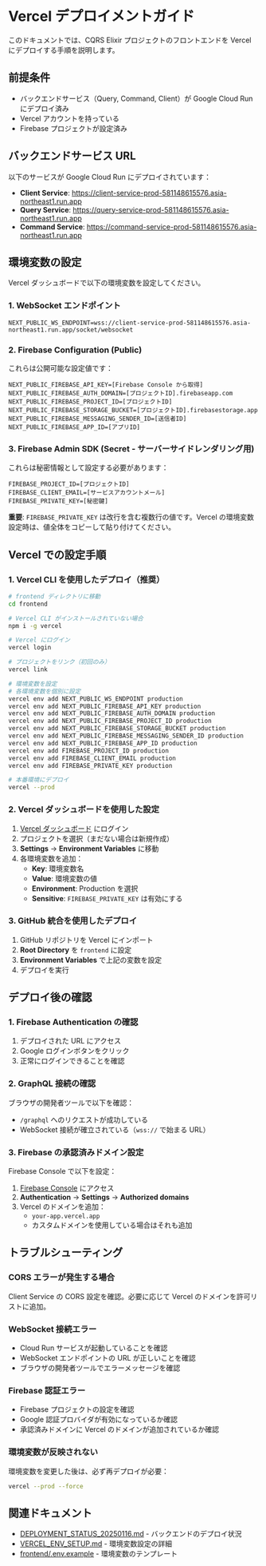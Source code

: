 # Vercel デプロイメントガイド

このドキュメントでは、CQRS Elixir プロジェクトのフロントエンドを Vercel にデプロイする手順を説明します。

## 前提条件

- バックエンドサービス（Query, Command, Client）が Google Cloud Run にデプロイ済み
- Vercel アカウントを持っている
- Firebase プロジェクトが設定済み

## バックエンドサービス URL

以下のサービスが Google Cloud Run にデプロイされています：

- **Client Service**: https://client-service-prod-581148615576.asia-northeast1.run.app
- **Query Service**: https://query-service-prod-581148615576.asia-northeast1.run.app
- **Command Service**: https://command-service-prod-581148615576.asia-northeast1.run.app

## 環境変数の設定

Vercel ダッシュボードで以下の環境変数を設定してください。

### 1. WebSocket エンドポイント

```
NEXT_PUBLIC_WS_ENDPOINT=wss://client-service-prod-581148615576.asia-northeast1.run.app/socket/websocket
```

### 2. Firebase Configuration (Public)

これらは公開可能な設定値です：

```
NEXT_PUBLIC_FIREBASE_API_KEY=[Firebase Console から取得]
NEXT_PUBLIC_FIREBASE_AUTH_DOMAIN=[プロジェクトID].firebaseapp.com
NEXT_PUBLIC_FIREBASE_PROJECT_ID=[プロジェクトID]
NEXT_PUBLIC_FIREBASE_STORAGE_BUCKET=[プロジェクトID].firebasestorage.app
NEXT_PUBLIC_FIREBASE_MESSAGING_SENDER_ID=[送信者ID]
NEXT_PUBLIC_FIREBASE_APP_ID=[アプリID]
```

### 3. Firebase Admin SDK (Secret - サーバーサイドレンダリング用)

これらは秘密情報として設定する必要があります：

```
FIREBASE_PROJECT_ID=[プロジェクトID]
FIREBASE_CLIENT_EMAIL=[サービスアカウントメール]
FIREBASE_PRIVATE_KEY=[秘密鍵]
```

**重要**: `FIREBASE_PRIVATE_KEY` は改行を含む複数行の値です。Vercel の環境変数設定時は、値全体をコピーして貼り付けてください。

## Vercel での設定手順

### 1. Vercel CLI を使用したデプロイ（推奨）

```bash
# frontend ディレクトリに移動
cd frontend

# Vercel CLI がインストールされていない場合
npm i -g vercel

# Vercel にログイン
vercel login

# プロジェクトをリンク（初回のみ）
vercel link

# 環境変数を設定
# 各環境変数を個別に設定
vercel env add NEXT_PUBLIC_WS_ENDPOINT production
vercel env add NEXT_PUBLIC_FIREBASE_API_KEY production
vercel env add NEXT_PUBLIC_FIREBASE_AUTH_DOMAIN production
vercel env add NEXT_PUBLIC_FIREBASE_PROJECT_ID production
vercel env add NEXT_PUBLIC_FIREBASE_STORAGE_BUCKET production
vercel env add NEXT_PUBLIC_FIREBASE_MESSAGING_SENDER_ID production
vercel env add NEXT_PUBLIC_FIREBASE_APP_ID production
vercel env add FIREBASE_PROJECT_ID production
vercel env add FIREBASE_CLIENT_EMAIL production
vercel env add FIREBASE_PRIVATE_KEY production

# 本番環境にデプロイ
vercel --prod
```

### 2. Vercel ダッシュボードを使用した設定

1. [Vercel ダッシュボード](https://vercel.com/dashboard) にログイン
2. プロジェクトを選択（まだない場合は新規作成）
3. **Settings** → **Environment Variables** に移動
4. 各環境変数を追加：
   - **Key**: 環境変数名
   - **Value**: 環境変数の値
   - **Environment**: Production を選択
   - **Sensitive**: `FIREBASE_PRIVATE_KEY` は有効にする

### 3. GitHub 統合を使用したデプロイ

1. GitHub リポジトリを Vercel にインポート
2. **Root Directory** を `frontend` に設定
3. **Environment Variables** で上記の変数を設定
4. デプロイを実行

## デプロイ後の確認

### 1. Firebase Authentication の確認

1. デプロイされた URL にアクセス
2. Google ログインボタンをクリック
3. 正常にログインできることを確認

### 2. GraphQL 接続の確認

ブラウザの開発者ツールで以下を確認：

- `/graphql` へのリクエストが成功している
- WebSocket 接続が確立されている（`wss://` で始まる URL）

### 3. Firebase の承認済みドメイン設定

Firebase Console で以下を設定：

1. [Firebase Console](https://console.firebase.google.com) にアクセス
2. **Authentication** → **Settings** → **Authorized domains**
3. Vercel のドメインを追加：
   - `your-app.vercel.app`
   - カスタムドメインを使用している場合はそれも追加

## トラブルシューティング

### CORS エラーが発生する場合

Client Service の CORS 設定を確認。必要に応じて Vercel のドメインを許可リストに追加。

### WebSocket 接続エラー

- Cloud Run サービスが起動していることを確認
- WebSocket エンドポイントの URL が正しいことを確認
- ブラウザの開発者ツールでエラーメッセージを確認

### Firebase 認証エラー

- Firebase プロジェクトの設定を確認
- Google 認証プロバイダが有効になっているか確認
- 承認済みドメインに Vercel のドメインが追加されているか確認

### 環境変数が反映されない

環境変数を変更した後は、必ず再デプロイが必要：

```bash
vercel --prod --force
```

## 関連ドキュメント

- [DEPLOYMENT_STATUS_20250116.md](./DEPLOYMENT_STATUS_20250116.md) - バックエンドのデプロイ状況
- [VERCEL_ENV_SETUP.md](./VERCEL_ENV_SETUP.md) - 環境変数設定の詳細
- [frontend/.env.example](../frontend/.env.example) - 環境変数のテンプレート